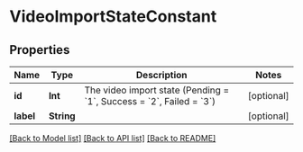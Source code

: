 # VideoImportStateConstant

## Properties
Name | Type | Description | Notes
------------ | ------------- | ------------- | -------------
**id** | **Int** | The video import state (Pending &#x3D; &#x60;1&#x60;, Success &#x3D; &#x60;2&#x60;, Failed &#x3D; &#x60;3&#x60;) | [optional] 
**label** | **String** |  | [optional] 

[[Back to Model list]](../README.md#documentation-for-models) [[Back to API list]](../README.md#documentation-for-api-endpoints) [[Back to README]](../README.md)


